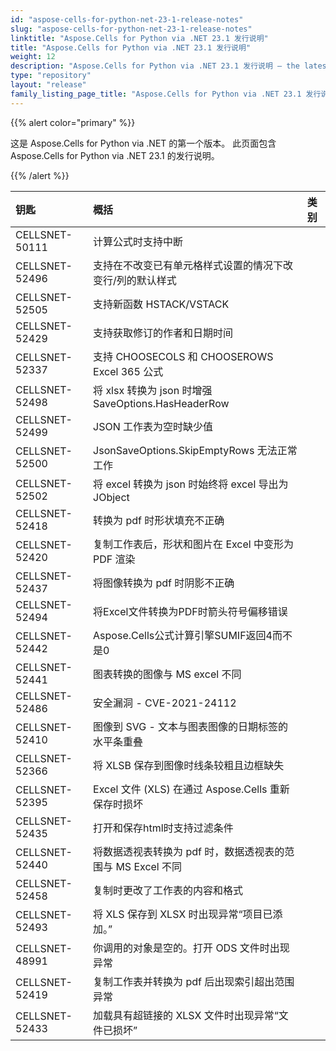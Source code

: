 ```yaml
---
id: "aspose-cells-for-python-net-23-1-release-notes"
slug: "aspose-cells-for-python-net-23-1-release-notes"
linktitle: "Aspose.Cells for Python via .NET 23.1 发行说明"
title: "Aspose.Cells for Python via .NET 23.1 发行说明"
weight: 12
description: "Aspose.Cells for Python via .NET 23.1 发行说明 – the latest updates and fixes."
type: "repository"
layout: "release"
family_listing_page_title: "Aspose.Cells for Python via .NET 23.1 发行说明"
---
```

{{% alert color="primary" %}} 

这是 Aspose.Cells for Python via .NET 的第一个版本。
此页面包含 Aspose.Cells for Python via .NET 23.1 的发行说明。

{{% /alert %}} 

|**钥匙**|**概括**|**类别**|
| :- | :- | :- |
|CELLSNET-50111|计算公式时支持中断|
|CELLSNET-52496|支持在不改变已有单元格样式设置的情况下改变行/列的默认样式|
|CELLSNET-52505|支持新函数 HSTACK/VSTACK|
|CELLSNET-52429|支持获取修订的作者和日期时间|
|CELLSNET-52337|支持 CHOOSECOLS 和 CHOOSEROWS Excel 365 公式|
|CELLSNET-52498|将 xlsx 转换为 json 时增强 SaveOptions.HasHeaderRow|
|CELLSNET-52499|JSON 工作表为空时缺少值|
|CELLSNET-52500|JsonSaveOptions.SkipEmptyRows 无法正常工作|
|CELLSNET-52502|将 excel 转换为 json 时始终将 excel 导出为 JObject|
|CELLSNET-52418|转换为 pdf 时形状填充不正确|
|CELLSNET-52420|复制工作表后，形状和图片在 Excel 中变形为 PDF 渲染|
|CELLSNET-52437|将图像转换为 pdf 时阴影不正确|
|CELLSNET-52494|将Excel文件转换为PDF时箭头符号偏移错误|
|CELLSNET-52442|Aspose.Cells公式计算引擎SUMIF返回4而不是0|
|CELLSNET-52441|图表转换的图像与 MS excel 不同|
|CELLSNET-52486|安全漏洞 - CVE-2021-24112|
|CELLSNET-52410|图像到 SVG - 文本与图表图像的日期标签的水平条重叠|
|CELLSNET-52366|将 XLSB 保存到图像时线条较粗且边框缺失|
|CELLSNET-52395|Excel 文件 (XLS) 在通过 Aspose.Cells 重新保存时损坏|
|CELLSNET-52435|打开和保存html时支持过滤条件|
|CELLSNET-52440|将数据透视表转换为 pdf 时，数据透视表的范围与 MS Excel 不同|
|CELLSNET-52458|复制时更改了工作表的内容和格式|
|CELLSNET-52493|将 XLS 保存到 XLSX 时出现异常“项目已添加。”|
|CELLSNET-48991|你调用的对象是空的。打开 ODS 文件时出现异常|
|CELLSNET-52419|复制工作表并转换为 pdf 后出现索引超出范围异常|
|CELLSNET-52433|加载具有超链接的 XLSX 文件时出现异常“文件已损坏”|

